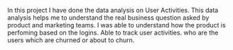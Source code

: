 In this project I have done the data analysis on User Activities. This data analysis helps me to understand the real business question asked by product and marketing teams.
I was able to understand how the product is perfoming based on the logins.
Able to track user activities.
who are the users which are churned or about to churn.
